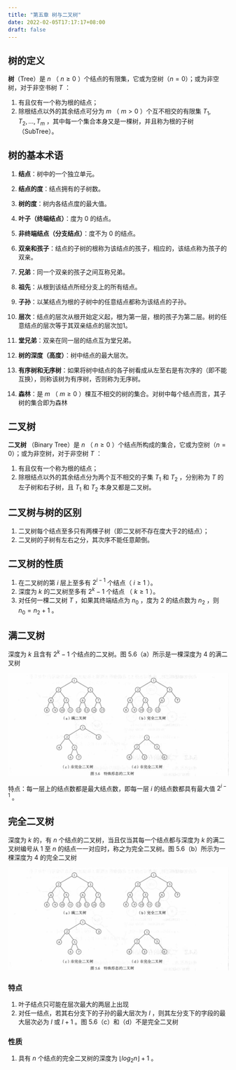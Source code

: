 ```yaml
---
title: "第五章 树与二叉树"
date: 2022-02-05T17:17:17+08:00
draft: false
---
```


<!--more-->

## 树的定义

**树**（Tree）是 $n$ （ $n\ge0$ ）个结点的有限集，它或为空树（$n=0$）；或为非空树，对于非空书树 $T$ ：

1. 有且仅有一个称为根的结点；
2. 除根结点以外的其余结点可分为 $m$ （ $m\gt0$ ）个互不相交的有限集 $T_1,T_2,...,T_m$ ，其中每一个集合本身又是一棵树，并且称为根的子树（SubTree）。

## 树的基本术语

1. **结点**：树中的一个独立单元。

2. **结点的度**：结点拥有的子树数。
3. **树的度**：树内各结点度的最大值。
4. **叶子（终端结点）**：度为 $0$ 的结点。
5. **非终端结点（分支结点）**：度不为 $0$ 的结点。

6. **双亲和孩子**：结点的子树的根称为该结点的孩子，相应的，该结点称为孩子的双亲。
7. **兄弟**：同一个双亲的孩子之间互称兄弟。
8. **祖先**：从根到该结点所经分支上的所有结点。
9. **子孙**：以某结点为根的子树中的任意结点都称为该结点的子孙。
10. **层次**：结点的层次从根开始定义起，根为第一层，根的孩子为第二层。树的任意结点的层次等于其双亲结点的层次加1。
11. **堂兄弟**：双亲在同一层的结点互为堂兄弟。
12. **树的深度（高度）**：树中结点的最大层次。
13. **有序树和无序树**：如果将树中结点的各子树看成从左至右是有次序的（即不能互换），则称该树为有序树，否则称为无序树。
14. **森林**：是 $m$ （ $m\ge0$ ）棵互不相交的树的集合。对树中每个结点而言，其子树的集合即为森林

## 二叉树

**二叉树** （Binary Tree）是 $n$ （ $n\ge0$ ）个结点所构成的集合，它或为空树（$n=0$）；或为非空树，对于非空树 $T$ ：

1. 有且仅有一个称为根的结点；
2. 除根结点以外的其余结点分为两个互不相交的子集 $T_1$ 和 $T_2$ ，分别称为 $T$ 的左子树和右子树，且 $T_1$ 和 $T_2$ 本身又都是二叉树。

## 二叉树与树的区别

1. 二叉树每个结点至多只有两棵子树（即二叉树不存在度大于2的结点）；
2. 二叉树的子树有左右之分，其次序不能任意颠倒。

## 二叉树的性质

1. 在二叉树的第 $i$ 层上至多有 $2^{i-1}$ 个结点（ $i\ge1$ ）。
2. 深度为 $k$ 的二叉树至多有 $2^{k}-1$ 个结点 （ $k\ge1$ ）。
3. 对任何一棵二叉树 $T$ ，如果其终端结点为 $n_0$ ，度为 $2$ 的结点数为 $n_2$ ，则 $n_0=n_{2}+1$ 。

## 满二叉树

深度为 $k$ 且含有 $2^{k}-1$ 个结点的二叉树。图 5.6（a）所示是一棵深度为 $4$ 的满二叉树

![特殊形态的二叉树](/data_structure/5.6.png)

特点：每一层上的结点数都是最大结点数，即每一层 $i$  的结点数都具有最大值 $2^{i-1}$ 。

## 完全二叉树

深度为 $k$ 的，有 $n$ 个结点的二叉树，当且仅当其每一个结点都与深度为 $k$ 的满二叉树编号从 $1$ 至 $n$ 的结点一一对应时，称之为完全二叉树。图 5.6（b）所示为一棵深度为 $4$ 的完全二叉树

![特殊形态的二叉树](/data_structure/5.6.png)

### 特点

1. 叶子结点只可能在层次最大的两层上出现
2. 对任一结点，若其右分支下的子孙的最大层次为 $l$ ，则其左分支下的字段的最大层次必为 $l$ 或 $l+1$ 。图 5.6（c）和（d）不是完全二叉树

### 性质

1. 具有 $n$ 个结点的完全二叉树的深度为 $\lfloor log_{2}{n} \rfloor+1$ 。

